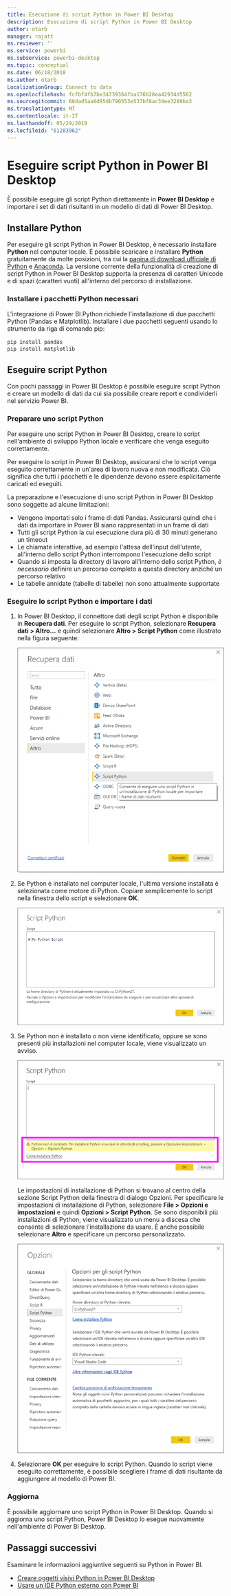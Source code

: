 ```yaml
---
title: Esecuzione di script Python in Power BI Desktop
description: Esecuzione di script Python in Power BI Desktop
author: otarb
manager: rajatt
ms.reviewer: ''
ms.service: powerbi
ms.subservice: powerbi-desktop
ms.topic: conceptual
ms.date: 06/18/2018
ms.author: otarb
LocalizationGroup: Connect to data
ms.openlocfilehash: fcfbf4fb7be34739364fba176b28ea42934d5562
ms.sourcegitcommit: 60dad5aa0d85db790553e537bf8ac34ee3289ba3
ms.translationtype: MT
ms.contentlocale: it-IT
ms.lasthandoff: 05/29/2019
ms.locfileid: "61283962"
---
```

# <a name="run-python-scripts-in-power-bi-desktop"></a>Eseguire script Python in Power BI Desktop
È possibile eseguire gli script Python direttamente in **Power BI Desktop** e importare i set di dati risultanti in un modello di dati di Power BI Desktop.

## <a name="install-python"></a>Installare Python
Per eseguire gli script Python in Power BI Desktop, è necessario installare **Python** nel computer locale. È possibile scaricare e installare **Python** gratuitamente da molte posizioni, tra cui la [pagina di download ufficiale di Python](https://www.python.org/) e [Anaconda](https://anaconda.org/anaconda/python/). La versione corrente della funzionalità di creazione di script Python in Power BI Desktop supporta la presenza di caratteri Unicode e di spazi (caratteri vuoti) all'interno del percorso di installazione.

### <a name="install-required-python-packages"></a>Installare i pacchetti Python necessari
L'integrazione di Power BI Python richiede l'installazione di due pacchetti Python (Pandas e Matplotlib).  Installare i due pacchetti seguenti usando lo strumento da riga di comando pip:

```
pip install pandas
pip install matplotlib
```

## <a name="run-python-scripts"></a>Eseguire script Python
Con pochi passaggi in Power BI Desktop è possibile eseguire script Python e creare un modello di dati da cui sia possibile creare report e condividerli nel servizio Power BI.

### <a name="prepare-a-python-script"></a>Preparare uno script Python
Per eseguire uno script Python in Power BI Desktop, creare lo script nell'ambiente di sviluppo Python locale e verificare che venga eseguito correttamente.

Per eseguire lo script in Power BI Desktop, assicurarsi che lo script venga eseguito correttamente in un'area di lavoro nuova e non modificata. Ciò significa che tutti i pacchetti e le dipendenze devono essere esplicitamente caricati ed eseguiti.

La preparazione e l'esecuzione di uno script Python in Power BI Desktop sono soggette ad alcune limitazioni:

* Vengono importati solo i frame di dati Pandas. Assicurarsi quindi che i dati da importare in Power BI siano rappresentati in un frame di dati
* Tutti gli script Python la cui esecuzione dura più di 30 minuti generano un timeout
* Le chiamate interattive, ad esempio l'attesa dell'input dell'utente, all'interno dello script Python interrompono l'esecuzione dello script
* Quando si imposta la directory di lavoro all'interno dello script Python, *è necessario* definire un percorso completo a questa directory anziché un percorso relativo
* Le tabelle annidate (tabelle di tabelle) non sono attualmente supportate 

### <a name="run-your-python-script-and-import-data"></a>Eseguire lo script Python e importare i dati
1. In Power BI Desktop, il connettore dati degli script Python è disponibile in **Recupera dati**. Per eseguire lo script Python, selezionare **Recupera dati &gt; Altro...** e quindi selezionare **Altro &gt; Script Python** come illustrato nella figura seguente:
   
   ![](media/desktop-python-scripts/python-scripts-1.png)
2. Se Python è installato nel computer locale, l'ultima versione installata è selezionata come motore di Python. Copiare semplicemente lo script nella finestra dello script e selezionare **OK**.
   
   ![](media/desktop-python-scripts/python-scripts-2.png)
3. Se Python non è installato o non viene identificato, oppure se sono presenti più installazioni nel computer locale, viene visualizzato un avviso.
   
   ![](media/desktop-python-scripts/python-scripts-3.png)
   
   Le impostazioni di installazione di Python si trovano al centro della sezione Script Python della finestra di dialogo Opzioni. Per specificare le impostazioni di installazione di Python, selezionare **File > Opzioni e impostazioni** e quindi **Opzioni > Script Python**. Se sono disponibili più installazioni di Python, viene visualizzato un menu a discesa che consente di selezionare l'installazione da usare. È anche possibile selezionare **Altro** e specificare un percorso personalizzato.
   
   ![](media/desktop-python-scripts/python-scripts-4.png)
4. Selezionare **OK** per eseguire lo script Python. Quando lo script viene eseguito correttamente, è possibile scegliere i frame di dati risultante da aggiungere al modello di Power BI.

### <a name="refresh"></a>Aggiorna
È possibile aggiornare uno script Python in Power BI Desktop. Quando si aggiorna uno script Python, Power BI Desktop lo esegue nuovamente nell'ambiente di Power BI Desktop.

## <a name="next-steps"></a>Passaggi successivi
Esaminare le informazioni aggiuntive seguenti su Python in Power BI.

* [Creare oggetti visivi Python in Power BI Desktop](desktop-python-visuals.md)
* [Usare un IDE Python esterno con Power BI](desktop-python-ide.md)

